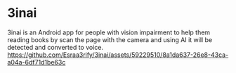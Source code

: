 # 3inai
3inai is an Android app for people with vision impairment to help them reading books by scan the page with the camera and using AI it will be detected and converted to voice.
https://github.com/Esraa3rify/3inai/assets/59229510/8a1da637-26e8-43ca-a04a-6df71d1be63c
